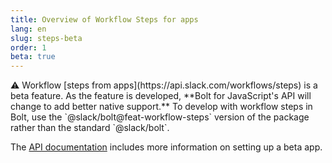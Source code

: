 ```yaml
---
title: Overview of Workflow Steps for apps
lang: en
slug: steps-beta
order: 1
beta: true
---
```


<div class="section-content">
⚠️ Workflow [steps from apps](https://api.slack.com/workflows/steps) is a beta feature. As the feature is developed, **Bolt for JavaScript's API will change to add better native support.** To develop with workflow steps in Bolt, use the `@slack/bolt@feat-workflow-steps` version of the package rather than the standard `@slack/bolt`.

The [API documentation](https://api.slack.com/workflows/steps) includes more information on setting up a beta app.
</div>
